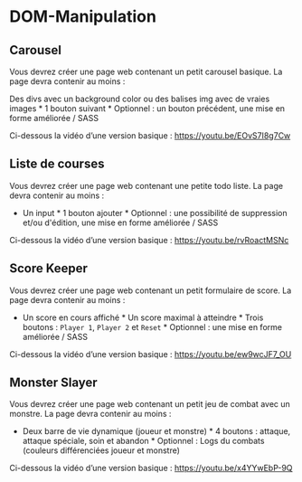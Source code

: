 # DOM-Manipulation
## Carousel
Vous devrez créer une page web contenant un petit carousel basique. La page devra contenir au moins :

Des divs avec un background color ou des balises img avec de vraies images * 1 bouton suivant * Optionnel : un bouton précédent, une mise en forme améliorée / SASS

Ci-dessous la vidéo d’une version basique : https://youtu.be/EOvS7I8g7Cw


## Liste de courses
Vous devrez créer une page web contenant une petite todo liste. La page devra contenir au moins :

* Un input * 1 bouton ajouter * Optionnel : une possibilité de suppression et/ou d'édition, une mise en forme améliorée / SASS

Ci-dessous la vidéo d’une version basique : https://youtu.be/rvRoactMSNc


## Score Keeper
Vous devrez créer une page web contenant un petit formulaire de score. La page devra contenir au moins :

* Un score en cours affiché * Un score maximal à atteindre * Trois boutons : `Player 1`, `Player 2` et `Reset` * Optionnel : une mise en forme améliorée / SASS

Ci-dessous la vidéo d’une version basique : https://youtu.be/ew9wcJF7_OU


## Monster Slayer
Vous devrez créer une page web contenant un petit jeu de combat avec un monstre. La page devra contenir au moins :

* Deux barre de vie dynamique (joueur et monstre) * 4 boutons : attaque, attaque spéciale, soin et abandon * Optionnel : Logs du combats (couleurs différenciées joueur et monstre)

Ci-dessous la vidéo d’une version basique : https://youtu.be/x4YYwEbP-9Q
